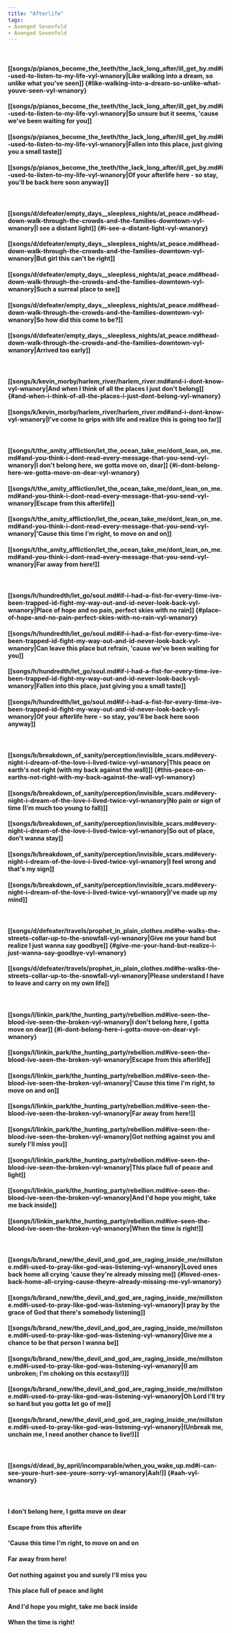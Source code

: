 ```yaml
---
title: "Afterlife"
tags:
- Avenged Sevenfold
- Avenged Sevenfold
---
```

&nbsp;
#### [[songs/p/pianos_become_the_teeth/the_lack_long_after/ill_get_by.md#i-used-to-listen-to-my-life-vyl-wnanory|Like walking into a dream, so unlike what you've seen]] {#like-walking-into-a-dream-so-unlike-what-youve-seen-vyl-wnanory}
#### [[songs/p/pianos_become_the_teeth/the_lack_long_after/ill_get_by.md#i-used-to-listen-to-my-life-vyl-wnanory|So unsure but it seems, 'cause we've been waiting for you]]
#### [[songs/p/pianos_become_the_teeth/the_lack_long_after/ill_get_by.md#i-used-to-listen-to-my-life-vyl-wnanory|Fallen into this place, just giving you a small taste]]
#### [[songs/p/pianos_become_the_teeth/the_lack_long_after/ill_get_by.md#i-used-to-listen-to-my-life-vyl-wnanory|Of your afterlife here - so stay, you'll be back here soon anyway]]
&nbsp;
#### [[songs/d/defeater/empty_days__sleepless_nights/at_peace.md#head-down-walk-through-the-crowds-and-the-families-downtown-vyl-wnanory|I see a distant light]] {#i-see-a-distant-light-vyl-wnanory}
#### [[songs/d/defeater/empty_days__sleepless_nights/at_peace.md#head-down-walk-through-the-crowds-and-the-families-downtown-vyl-wnanory|But girl this can't be right]]
#### [[songs/d/defeater/empty_days__sleepless_nights/at_peace.md#head-down-walk-through-the-crowds-and-the-families-downtown-vyl-wnanory|Such a surreal place to see]]
#### [[songs/d/defeater/empty_days__sleepless_nights/at_peace.md#head-down-walk-through-the-crowds-and-the-families-downtown-vyl-wnanory|So how did this come to be?]]
#### [[songs/d/defeater/empty_days__sleepless_nights/at_peace.md#head-down-walk-through-the-crowds-and-the-families-downtown-vyl-wnanory|Arrived too early]]
&nbsp;
#### [[songs/k/kevin_morby/harlem_river/harlem_river.md#and-i-dont-know-vyl-wnanory|And when I think of all the places I just don't belong]] {#and-when-i-think-of-all-the-places-i-just-dont-belong-vyl-wnanory}
#### [[songs/k/kevin_morby/harlem_river/harlem_river.md#and-i-dont-know-vyl-wnanory|I've come to grips with life and realize this is going too far]]
&nbsp;
#### [[songs/t/the_amity_affliction/let_the_ocean_take_me/dont_lean_on_me.md#and-you-think-i-dont-read-every-message-that-you-send-vyl-wnanory|I don't belong here, we gotta move on, dear]] {#i-dont-belong-here-we-gotta-move-on-dear-vyl-wnanory}
#### [[songs/t/the_amity_affliction/let_the_ocean_take_me/dont_lean_on_me.md#and-you-think-i-dont-read-every-message-that-you-send-vyl-wnanory|Escape from this afterlife]]
#### [[songs/t/the_amity_affliction/let_the_ocean_take_me/dont_lean_on_me.md#and-you-think-i-dont-read-every-message-that-you-send-vyl-wnanory|'Cause this time I'm right, to move on and on]]
#### [[songs/t/the_amity_affliction/let_the_ocean_take_me/dont_lean_on_me.md#and-you-think-i-dont-read-every-message-that-you-send-vyl-wnanory|Far away from here!]]
&nbsp;
#### [[songs/h/hundredth/let_go/soul.md#if-i-had-a-fist-for-every-time-ive-been-trapped-id-fight-my-way-out-and-id-never-look-back-vyl-wnanory|Place of hope and no pain, perfect skies with no rain]] {#place-of-hope-and-no-pain-perfect-skies-with-no-rain-vyl-wnanory}
#### [[songs/h/hundredth/let_go/soul.md#if-i-had-a-fist-for-every-time-ive-been-trapped-id-fight-my-way-out-and-id-never-look-back-vyl-wnanory|Can leave this place but refrain, 'cause we've been waiting for you]]
#### [[songs/h/hundredth/let_go/soul.md#if-i-had-a-fist-for-every-time-ive-been-trapped-id-fight-my-way-out-and-id-never-look-back-vyl-wnanory|Fallen into this place, just giving you a small taste]]
#### [[songs/h/hundredth/let_go/soul.md#if-i-had-a-fist-for-every-time-ive-been-trapped-id-fight-my-way-out-and-id-never-look-back-vyl-wnanory|Of your afterlife here - so stay, you'll be back here soon anyway]]
&nbsp;
#### [[songs/b/breakdown_of_sanity/perception/invisible_scars.md#every-night-i-dream-of-the-love-i-lived-twice-vyl-wnanory|This peace on earth's not right (with my back against the wall)]] {#this-peace-on-earths-not-right-with-my-back-against-the-wall-vyl-wnanory}
#### [[songs/b/breakdown_of_sanity/perception/invisible_scars.md#every-night-i-dream-of-the-love-i-lived-twice-vyl-wnanory|No pain or sign of time  (I'm much too young to fall)]]
#### [[songs/b/breakdown_of_sanity/perception/invisible_scars.md#every-night-i-dream-of-the-love-i-lived-twice-vyl-wnanory|So out of place, don't wanna stay]]
#### [[songs/b/breakdown_of_sanity/perception/invisible_scars.md#every-night-i-dream-of-the-love-i-lived-twice-vyl-wnanory|I feel wrong and that's my sign]]
#### [[songs/b/breakdown_of_sanity/perception/invisible_scars.md#every-night-i-dream-of-the-love-i-lived-twice-vyl-wnanory|I've made up my mind]]
&nbsp;
#### [[songs/d/defeater/travels/prophet_in_plain_clothes.md#he-walks-the-streets-collar-up-to-the-snowfall-vyl-wnanory|Give me your hand but realize I just wanna say goodbye]] {#give-me-your-hand-but-realize-i-just-wanna-say-goodbye-vyl-wnanory}
#### [[songs/d/defeater/travels/prophet_in_plain_clothes.md#he-walks-the-streets-collar-up-to-the-snowfall-vyl-wnanory|Please understand I have to leave and carry on my own life]]
&nbsp;
#### [[songs/l/linkin_park/the_hunting_party/rebellion.md#ive-seen-the-blood-ive-seen-the-broken-vyl-wnanory|I don't belong here, I gotta move on dear]] {#i-dont-belong-here-i-gotta-move-on-dear-vyl-wnanory}
#### [[songs/l/linkin_park/the_hunting_party/rebellion.md#ive-seen-the-blood-ive-seen-the-broken-vyl-wnanory|Escape from this afterlife]]
#### [[songs/l/linkin_park/the_hunting_party/rebellion.md#ive-seen-the-blood-ive-seen-the-broken-vyl-wnanory|'Cause this time I'm right, to move on and on]]
#### [[songs/l/linkin_park/the_hunting_party/rebellion.md#ive-seen-the-blood-ive-seen-the-broken-vyl-wnanory|Far away from here!]]
#### [[songs/l/linkin_park/the_hunting_party/rebellion.md#ive-seen-the-blood-ive-seen-the-broken-vyl-wnanory|Got nothing against you and surely I'll miss you]]
#### [[songs/l/linkin_park/the_hunting_party/rebellion.md#ive-seen-the-blood-ive-seen-the-broken-vyl-wnanory|This place full of peace and light]]
#### [[songs/l/linkin_park/the_hunting_party/rebellion.md#ive-seen-the-blood-ive-seen-the-broken-vyl-wnanory|And I'd hope you might, take me back inside]]
#### [[songs/l/linkin_park/the_hunting_party/rebellion.md#ive-seen-the-blood-ive-seen-the-broken-vyl-wnanory|When the time is right!]]
&nbsp;
#### [[songs/b/brand_new/the_devil_and_god_are_raging_inside_me/millstone.md#i-used-to-pray-like-god-was-listening-vyl-wnanory|Loved ones back home all crying 'cause they're already missing me]] {#loved-ones-back-home-all-crying-cause-theyre-already-missing-me-vyl-wnanory}
#### [[songs/b/brand_new/the_devil_and_god_are_raging_inside_me/millstone.md#i-used-to-pray-like-god-was-listening-vyl-wnanory|I pray by the grace of God that there's somebody listening]]
#### [[songs/b/brand_new/the_devil_and_god_are_raging_inside_me/millstone.md#i-used-to-pray-like-god-was-listening-vyl-wnanory|Give me a chance to be that person I wanna be]]
#### [[songs/b/brand_new/the_devil_and_god_are_raging_inside_me/millstone.md#i-used-to-pray-like-god-was-listening-vyl-wnanory|(I am unbroken; I'm choking on this ecstasy!)]]
#### [[songs/b/brand_new/the_devil_and_god_are_raging_inside_me/millstone.md#i-used-to-pray-like-god-was-listening-vyl-wnanory|Oh Lord I'll try so hard but you gotta let go of me]]
#### [[songs/b/brand_new/the_devil_and_god_are_raging_inside_me/millstone.md#i-used-to-pray-like-god-was-listening-vyl-wnanory|(Unbreak me, unchain me, I need another chance to live!)]]
&nbsp;
#### [[songs/d/dead_by_april/incomparable/when_you_wake_up.md#i-can-see-youre-hurt-see-youre-sorry-vyl-wnanory|Aah!]] {#aah-vyl-wnanory}
&nbsp;
#### I don't belong here, I gotta move on dear
#### Escape from this afterlife
#### 'Cause this time I'm right, to move on and on
#### Far away from here!
#### Got nothing against you and surely I'll miss you
#### This place full of peace and light
#### And I'd hope you might, take me back inside
#### When the time is right!
